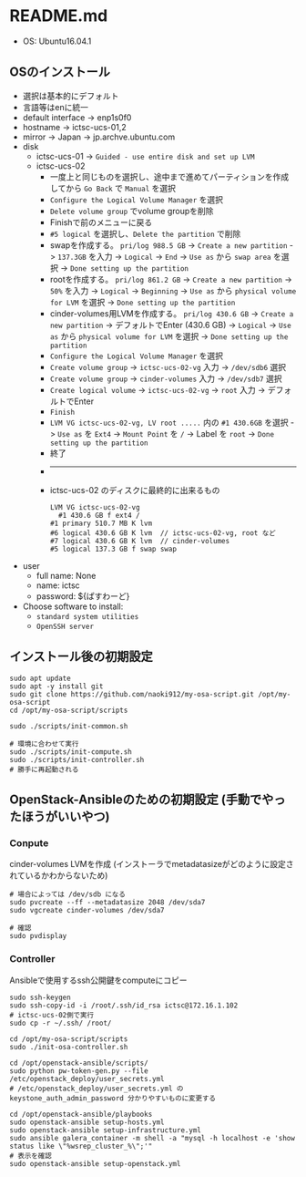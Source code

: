 # README.md

* OS: Ubuntu16.04.1

## OSのインストール
* 選択は基本的にデフォルト
* 言語等はenに統一
* default interface -> enp1s0f0
* hostname -> ictsc-ucs-01,2
* mirror -> Japan -> jp.archve.ubuntu.com
* disk
  - ictsc-ucs-01 -> `Guided - use entire disk and set up LVM`
  - ictsc-ucs-02
    + 一度上と同じものを選択し、途中まで進めてパーティションを作成してから `Go Back` で `Manual` を選択
    + `Configure the Logical Volume Manager` を選択
    + `Delete volume group` でvolume groupを削除
    + Finishで前のメニューに戻る
    + `#5 logical` を選択し、`Delete the partition` で削除
    + swapを作成する。 `pri/log 988.5 GB` -> `Create a new partition` -> `137.3GB` を入力
      -> `Logical` -> `End` -> `Use as` から `swap area` を選択
      -> `Done setting up the partition`
    + rootを作成する。 `pri/log 861.2 GB` -> `Create a new partition` -> `50%` を入力
      -> `Logical` -> `Beginning` -> `Use as` から `physical volume for LVM` を選択
      -> `Done setting up the partition`
    + cinder-volumes用LVMを作成する。 `pri/log 430.6 GB` -> `Create a new partition` -> デフォルトでEnter (430.6 GB)
      -> `Logical` -> `Use as` から `physical volume for LVM` を選択
      -> `Done setting up the partition`
    + `Configure the Logical Volume Manager` を選択
    + `Create volume group` -> `ictsc-ucs-02-vg` 入力 -> `/dev/sdb6` 選択
    + `Create volume group` -> `cinder-volumes` 入力 -> `/dev/sdb7` 選択
    + `Create logical volume` -> `ictsc-ucs-02-vg` -> `root` 入力 -> デフォルトでEnter
    + `Finish`
    + `LVM VG ictsc-ucs-02-vg, LV root .....` 内の `#1 430.6GB` を選択
      -> `Use as` を `Ext4` -> `Mount Point` を `/` -> Label を `root` -> `Done setting up the partition`
    + 終了
    + ---
    + ictsc-ucs-02 のディスクに最終的に出来るもの
      ```
      LVM VG ictsc-ucs-02-vg
        #1 430.6 GB f ext4 /
      #1 primary 510.7 MB K lvm
      #6 logical 430.6 GB K lvm  // ictsc-ucs-02-vg, root など
      #7 logical 430.6 GB K lvm  // cinder-volumes
      #5 logical 137.3 GB f swap swap
      ```
* user
  - full name: None
  - name: ictsc
  - password: ${ぱすわーど}
* Choose software to install:
  - `standard system utilities`
  - `OpenSSH server`

## インストール後の初期設定

```
sudo apt update
sudo apt -y install git
sudo git clone https://github.com/naoki912/my-osa-script.git /opt/my-osa-script
cd /opt/my-osa-script/scripts

sudo ./scripts/init-common.sh

# 環境に合わせて実行
sudo ./scripts/init-compute.sh
sudo ./scripts/init-controller.sh
# 勝手に再起動される
```

## OpenStack-Ansibleのための初期設定 (手動でやったほうがいいやつ)

### Conpute

cinder-volumes LVMを作成 (インストーラでmetadatasizeがどのように設定されているかわからないため)

```
# 場合によっては /dev/sdb になる
sudo pvcreate --ff --metadatasize 2048 /dev/sda7
sudo vgcreate cinder-volumes /dev/sda7

# 確認
sudo pvdisplay
```

### Controller

Ansibleで使用するssh公開鍵をcomputeにコピー

```
sudo ssh-keygen
sudo ssh-copy-id -i /root/.ssh/id_rsa ictsc@172.16.1.102
# ictsc-ucs-02側で実行
sudo cp -r ~/.ssh/ /root/

cd /opt/my-osa-script/scripts
sudo ./init-osa-controller.sh

cd /opt/openstack-ansible/scripts/
sudo python pw-token-gen.py --file /etc/openstack_deploy/user_secrets.yml
# /etc/openstack_deploy/user_secrets.yml の keystone_auth_admin_password 分かりやすいものに変更する

cd /opt/openstack-ansible/playbooks
sudo openstack-ansible setup-hosts.yml
sudo openstack-ansible setup-infrastructure.yml
sudo ansible galera_container -m shell -a "mysql -h localhost -e 'show status like \"%wsrep_cluster_%\";'"
# 表示を確認
sudo openstack-ansible setup-openstack.yml
```
